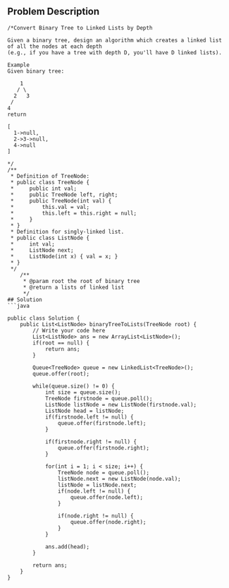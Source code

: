 ## Problem Description
```
/*Convert Binary Tree to Linked Lists by Depth

Given a binary tree, design an algorithm which creates a linked list of all the nodes at each depth 
(e.g., if you have a tree with depth D, you'll have D linked lists).

Example
Given binary tree:

    1
   / \
  2   3
 /
4
return

[
  1->null,
  2->3->null,
  4->null
]

*/
/**
 * Definition of TreeNode:
 * public class TreeNode {
 *     public int val;
 *     public TreeNode left, right;
 *     public TreeNode(int val) {
 *         this.val = val;
 *         this.left = this.right = null;
 *     }
 * }
 * Definition for singly-linked list.
 * public class ListNode {
 *     int val;
 *     ListNode next;
 *     ListNode(int x) { val = x; }
 * }
 */
    /**
     * @param root the root of binary tree
     * @return a lists of linked list
     */
## Solution
```java

public class Solution {
    public List<ListNode> binaryTreeToLists(TreeNode root) {
        // Write your code here
        List<ListNode> ans = new ArrayList<ListNode>();
        if(root == null) {
            return ans;
        }
        
        Queue<TreeNode> queue = new LinkedList<TreeNode>();
        queue.offer(root);
        
        while(queue.size() != 0) {
            int size = queue.size();
            TreeNode firstnode = queue.poll();
            ListNode listNode = new ListNode(firstnode.val);
            ListNode head = listNode;
            if(firstnode.left != null) {
                queue.offer(firstnode.left);
            }
            
            if(firstnode.right != null) {
                queue.offer(firstnode.right);
            }
            
            for(int i = 1; i < size; i++) {
                TreeNode node = queue.poll();
                listNode.next = new ListNode(node.val);
                listNode = listNode.next;
                if(node.left != null) {
                    queue.offer(node.left);
                }
                
                if(node.right != null) {
                    queue.offer(node.right);
                }
            }
            
            ans.add(head);
        }
        
        return ans;
    }
}